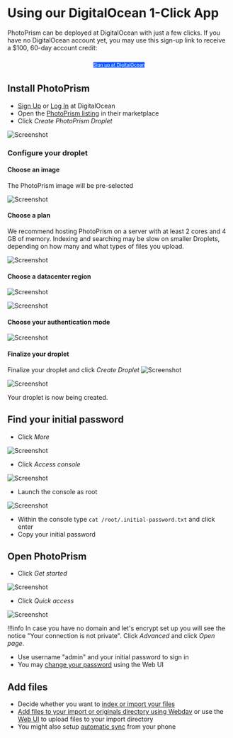 # Using our DigitalOcean 1-Click App #

PhotoPrism can be deployed at DigitalOcean with just a few clicks.
If you have no DigitalOcean account yet, you may use this sign-up link to receive a $100, 60-day account credit:

<p style="text-align: center; padding: 10px 4px 5px 4px;">
<a class="md-button" style="background-color: #0052ff; font-size: 0.66rem; font-weight: normal; color: white" href="https://m.do.co/c/ca260247b5c2">Sign up at DigitalOcean</a>
</p>

## Install PhotoPrism ##

- [Sign Up](https://m.do.co/c/ca260247b5c2) or [Log In](https://cloud.digitalocean.com/login) at DigitalOcean
- Open the [PhotoPrism listing](https://marketplace.digitalocean.com/apps/photoprism) in their marketplace
- Click *Create PhotoPrism Droplet*

![Screenshot](img/create-photoprism-droplet.png)

### Configure your droplet ###
#### Choose an image ####
The PhotoPrism image will be pre-selected

![Screenshot](img/1-do-setup.png)

#### Choose a plan ####
We recommend hosting PhotoPrism on a server with at least 2 cores and 4 GB of memory. 
Indexing and searching may be slow on smaller Droplets, depending on how many and what types of files you upload.

![Screenshot](img/2-do-setup.png)

#### Choose a datacenter region ####

![Screenshot](img/3-do-setup.png)

![Screenshot](img/4-do-setup.png)

#### Choose your authentication mode ####

![Screenshot](img/5-do-setup.png)

#### Finalize your droplet ####
Finalize your droplet and click *Create Droplet*
![Screenshot](img/6-do-setup-edited.png)

![Screenshot](img/7-do-setup.png)

Your droplet is now being created.

## Find your initial password ##
- Click *More*

![Screenshot](img/do-more-options-edited.png)

- Click *Access console*

![Screenshot](img/do-access-console-edited.png)

- Launch the console as root

![Screenshot](img/do-launch-droplet-console.png)

- Within the console type ```cat /root/.initial-password.txt``` and click enter
- Copy your initial password

## Open PhotoPrism ##
- Click *Get started*

![Screenshot](img/do-get-started-edited.png)

- Click *Quick access*

![Screenshot](img/do-quick-access.png)

!!!info
    In case you have no domain and let's encrypt set up you will see the notice "Your connection is not private". 
    Click *Advanced* and click *Open page*.

- Use username "admin" and your initial password to sign in
- You may [change your password](../user-guide/settings/account.md) using the Web UI

## Add files ##
- Decide whether you want to [index or import your files](../user-guide/library/index.md)
- [Add files to your import or originals directory using Webdav](../user-guide/library/webdav.md) or use the [Web UI](../user-guide/library/upload.md) to upload files to your import directory
- You might also setup [automatic sync](../user-guide/sync/sync-phone.md) from your phone

